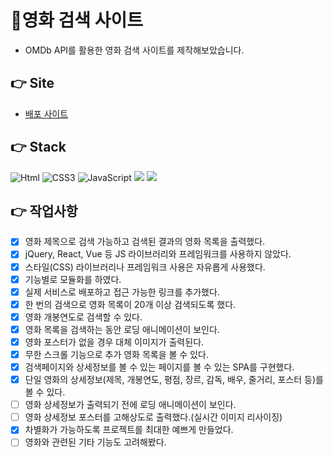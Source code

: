 # 🎥영화 검색 사이트

- OMDb API를 활용한 영화 검색 사이트를 제작해보았습니다.

## 👉 Site

- [배포 사이트](https://tourmaline-rabanadas-0bdb58.netlify.app)

## 👉 Stack

<img alt="Html" src ="https://img.shields.io/badge/HTML-E34F26.svg?&style=for-the-badge&logo=HTML5&logoColor=white"/> <img alt="CSS3" src ="https://img.shields.io/badge/CSS3-FF9933.svg?&style=for-the-badge&logo=CSS3&logoColor=white"/> <img alt="JavaScript" src ="https://img.shields.io/badge/JavaScript-F7DF1E.svg?&style=for-the-badge&logo=JavaScript&logoColor=white"/> <img src="https://img.shields.io/badge/npm-CB3837?style=for-the-badge&logo=npm&logoColor=white"> <img src="https://img.shields.io/badge/sass-CC6699?style=for-the-badge&logo=sass&logoColor=white">

## 👉 작업사항

- [x] 영화 제목으로 검색 가능하고 검색된 결과의 영화 목록을 출력했다.
- [x] jQuery, React, Vue 등 JS 라이브러리와 프레임워크를 사용하지 않았다.
- [x] 스타일(CSS) 라이브러리나 프레임워크 사용은 자유롭게 사용했다.
- [x] 기능별로 모듈화를 하였다.
- [x] 실제 서비스로 배포하고 접근 가능한 링크를 추가했다.
- [x] 한 번의 검색으로 영화 목록이 20개 이상 검색되도록 했다.
- [x] 영화 개봉연도로 검색할 수 있다.
- [x] 영화 목록을 검색하는 동안 로딩 애니메이션이 보인다.
- [x] 영화 포스터가 없을 경우 대체 이미지가 출력된다.
- [x] 무한 스크롤 기능으로 추가 영화 목록을 볼 수 있다.
- [x] 검색페이지와 상세정보를 볼 수 있는 페이지를 볼 수 있는 SPA를 구현했다.
- [x] 단일 영화의 상세정보(제목, 개봉연도, 평점, 장르, 감독, 배우, 줄거리, 포스터 등)를 볼 수 있다.
- [ ] 영화 상세정보가 출력되기 전에 로딩 애니메이션이 보인다.
- [ ] 영화 상세정보 포스터를 고해상도로 출력했다.(실시간 이미지 리사이징)
- [x] 차별화가 가능하도록 프로젝트를 최대한 예쁘게 만들었다.
- [ ] 영화와 관련된 기타 기능도 고려해봤다.
